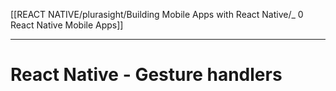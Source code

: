 [[REACT NATIVE/plurasight/Building Mobile Apps with React Native/_ 0 React Native Mobile Apps]]


---
# React Native - Gesture handlers
